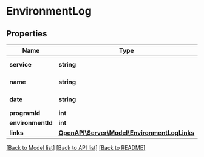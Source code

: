 # EnvironmentLog

## Properties
Name | Type | Description | Notes
------------ | ------------- | ------------- | -------------
**service** | **string** | Name of the service | [optional] 
**name** | **string** | Name of the Log | [optional] 
**date** | **string** | date of the Log | [optional] 
**programId** | **int** |  | [optional] 
**environmentId** | **int** |  | [optional] 
**links** | [**OpenAPI\Server\Model\EnvironmentLogLinks**](EnvironmentLogLinks.md) |  | [optional] 

[[Back to Model list]](../README.md#documentation-for-models) [[Back to API list]](../README.md#documentation-for-api-endpoints) [[Back to README]](../README.md)


